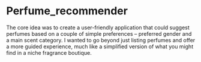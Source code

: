 # Perfume_recommender
The core idea was to create a user-friendly application that could suggest perfumes based on a couple of simple preferences – preferred gender and a main scent category. I wanted to go beyond just listing perfumes and offer a more guided experience, much like a simplified version of what you might find in a niche fragrance boutique.
